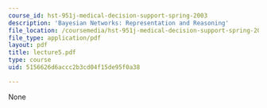 ```yaml
---
course_id: hst-951j-medical-decision-support-spring-2003
description: 'Bayesian Networks: Representation and Reasoning'
file_location: /coursemedia/hst-951j-medical-decision-support-spring-2003/5156626d6accc2b3cd04f15de95f0a38_lecture5.pdf
file_type: application/pdf
layout: pdf
title: lecture5.pdf
type: course
uid: 5156626d6accc2b3cd04f15de95f0a38

---
```

None
